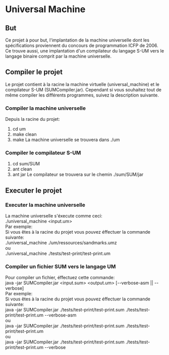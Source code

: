 # Universal Machine

## But
Ce projet à pour but, l'implantation de la machine universelle dont les spécifications
proviennent du concours de programmation ICFP de 2006.
Ce trouve aussi, une implantation d'un compilateur du langage S-UM vers le langage binaire comprit par la machine universelle.

## Compiler le projet
Le projet contient à la racine la machine virtuelle (universal_machine) et le compilateur S-UM (SUMCompiler.jar).
Cependant si vous souhaitez tout de même compiler les différents programmes,
suivez la description suivante.

### Compiler la machine universelle
Depuis la racine du projet:
1. cd um
2. make clean
3. make
La machine universelle se trouvera dans ./um

### Compiler le compilateur S-UM
1. cd sum/SUM
2. ant clean
3. ant jar
Le compilateur se trouvera sur le chemin ./sum/SUM/jar

## Executer le projet
### Executer la machine universelle
La machine universelle s'éxecute comme ceci:  
./universal_machine <input.um>  
Par exemple:  
Si vous êtes à la racine du projet vous pouvez éffectuer la commande suivante:  
./universal_machine ./um/ressources/sandmarks.umz  
ou  
./universal_machine ./tests/test-print/test-print.um  

### Compiler un fichier SUM vers le langage UM
Pour compiler un fichier, éffectuez cette commande:  
java -jar SUMCompiler.jar <input.sum> <output.um> [--verbose-asm || --verbose]  
Par exemple:  
Si vous êtes à la racine du projet vous pouvez éffectuer la commande suivante:  
java -jar SUMCompiler.jar ./tests/test-print/test-print.sum ./tests/test-print/test-print.um --verbose-asm  
ou  
java -jar SUMCompiler.jar ./tests/test-print/test-print.sum ./tests/test-print/test-print.um  
ou  
java -jar SUMCompiler.jar ./tests/test-print/test-print.sum ./tests/test-print/test-print.um --verbose  
